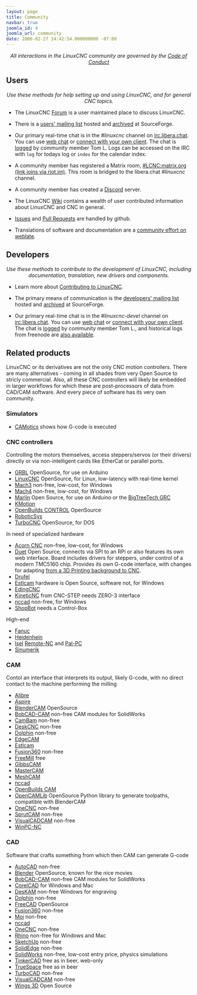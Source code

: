 ```yaml
---
layout: page
title: Community
navbar: true
joomla_id: 4
joomla_url: community
date: 2006-02-27 14:42:54.000000000 -07:00
---
```


<center><em>
All interactions in the LinuxCNC community are governed by the <a href="/CODE_OF_CONDUCT/">Code of Conduct</a>
</em></center>

## Users

<center><em>
Use these methods for help setting up and using LinuxCNC, and for general
CNC topics.
</em></center>

* The LinuxCNC [Forum](https://forum.linuxcnc.org/) is a user maintained
  place to discuss LinuxCNC.

* There is a [users' mailing
  list](http://lists.sourceforge.net/lists/listinfo/emc-users) hosted
  and [archived](https://sourceforge.net/p/emc/mailman/emc-users/)
  at SourceForge.

* Our primary real-time chat is in the *#linuxcnc* channel on [irc.libera.chat](https://libera.chat).
  You can use [web chat](https://web.libera.chat/#linuxcnc) or
  [connect with your own client](https://libera.chat/guides/connect).
  The chat is [logged](http://tom-itx.no-ip.biz:81/~tom-itx/irc/logs/%23linuxcnc/index.html) by
  community member Tom L. Logs can be accessed on the IRC with `log` for todays
  log or `index` for the calendar index.
  
* A community member has registered a Matrix room, [#LCNC:matrix.org (link joins via riot.im)](https://riot.im/app/#/room/#LCNC:matrix.org). This room is bridged to the libera.chat *#linuxcnc* channel.

* A community member has created a [Discord](https://discord.gg/SbskPKPJc6) server.

* The LinuxCNC [Wiki](http://wiki.linuxcnc.org/cgi-bin/emcinfo.pl)
  contains a wealth of user contributed information about LinuxCNC and
  CNC in general.

* [Issues](https://github.com/LinuxCNC/linuxcnc/issues) and [Pull Requests](https://github.com/LinuxCNC/linuxcnc/pulls) are handled by github.

* Translations of software and documentation are a [community effort on weblate](https://hosted.weblate.org/languages/de/linuxcnc/).


## Developers

<center><em>
Use these methods to contribute to the development of LinuxCNC, including
documentation, translation, new drivers and components.
</em></center>

* Learn more about [Contributing to
LinuxCNC](/docs/html/code/contributing-to-linuxcnc.html).

* The primary means of communication is the [developers' mailing
  list](http://lists.sourceforge.net/lists/listinfo/emc-developers) hosted
  and [archived](https://sourceforge.net/p/emc/mailman/emc-developers/)
  at SourceForge.

* Our primary real-time chat is in the *#linuxcnc-devel* channel on [irc.libera.chat](https://libera.chat).
  You can use [web chat](https://web.libera.chat/) or
  [connect with your own client](https://libera.chat/guides/connect).
  The chat is [logged](http://tom-itx.no-ip.biz:81/~tom-itx/irc/libera/logs/%23linuxcnc-devel/index.html) by community member Tom L., and historical logs from freenode are [also available](http://tom-itx.no-ip.biz:81/~tom-itx/irc/logs/%23linuxcnc-devel/index.html).

## Related products

LinuxCNC or its derivatives are not the only CNC motion controllers.
There are many alternatives - coming in all shades from very Open Source to stricly commercial.
Also, all these CNC controllers will likely be embedded in larger workflows for which these are post-processors of data from CAD/CAM software.
And every piece of software has its very own community.

### Simulators

 * [CAMotics](https://camotics.org/) shows how G-code is executed

### CNC controllers

Controlling the motors themselves, access steppers/servos (or their drivers) directly or via non-intelligent cards like EtherCat or parallel ports.

 * [GRBL](https://github.com/gnea/grbl) OpenSource, for use on Arduino
 * [LinuxCNC](https://www.linuxcnc.org) OpenSource, for Linux, low-latency with real-time kernel
 * [Mach3](https://www.machsupport.com/software/mach3/) non-free, low-cost, for Windows
 * [Mach4](https://www.machsupport.com/software/mach4/) non-free, low-cost, for Windows
 * [Marlin](https://marlinfw.org/) Open Source, for use on Arduino or the [BigTreeTech GRC](https://www.biqu.equipment/de/products/bigtreetech-gtr-v1-0-bigtreetech-m5-v1-0-11-axis-3d-printer-motherboard)
 * [KMotion](https://www.dynomotion.com/software.html)
 * [OpenBuilds CONTROL](https://software.openbuilds.com/#) OpenSource
 * [RoboticSys](https://roboticsys.com/rmp-ethercat-motion-controller/)
 * [TurboCNC](http://www.dakeng.com/turbo.html) OpenSource, for DOS

In need of specialized hardware

 * [Acorn CNC](https://www.centroidcnc.com/centroid_diy/acorn_cnc_controller.html) non-free, low-cost, for Windows
 * [Duet](https://www.duet3d.com/) Open Source, connects via SPI to an RPi or also features its own web interface.
   Board includes drivers for steppers, under control of a modern TMC5160 chip.
   Provides its own G-code interface, with changes for adapting [from a 3D Printing background to CNC](https://duet3d.dozuki.com/Wiki/Configuring_RepRapFirmware_for_a_CNC_machine).
 * [Drufel](https://drufelcnc.com)
 * [Estlcam](https://estlcam.de/) hardware is Open Source, software not, for Windows
 * [EdingCNC](https://edingcnc.com)
 * [KineticNC](https://www.cnc-step.de/cnc-software/kinetic-nc-netzwerk-steuerungssoftware/) from CNC-STEP needs ZERO-3 interface
 * [nccad](http://www.max-computer.de/x5e/index.html) non-free, for Windows
 * [ShopBot](https://www.shopbottools.com/support/control-software) needs a Control-Box

High-end
 
 * [Fanuc](https://www.fanuc.eu/de/de/cnc/cnc-system)
 * [Heidenhein](https://www.heidenhain.de/)
 * [Isel](https://www.isel.com) [Remote-NC](https://www.isel.com/de/remote-nc.html) and [Pal-PC](https://www.isel.com/de/pal-pc.html)
 * [Sinumerik](https://new.siemens.com/de/de/produkte/automatisierung/systeme/cnc-sinumerik/cnc-steuerungen.html)


### CAM
 
Contol an interface that interprets its output, likely G-code, with no direct contact to the machine performing the milling

 * [Alibre](https://www.alibre.com/)
 * [Aspire](https://www.cnc-step.de/cnc-software/aspire/)
 * [BlenderCAM](https://github.com/vilemduha/blendercam/wiki) OpenSource
 * [BobCAD-CAM](https://bobcad.com/) non-free CAM modules for SolidWorks
 * [CamBam](http://www.cambam.co.uk/) non-free
 * [DeskCNC](http://www.deskcnc.com/Features.html) non-free
 * [Dolphin](https://www.dolphincadcam.com/) non-free
 * [EdgeCAM](https://www.edgecam.com/)
 * [Estlcam](https://estlcam.de/)
 * [Fusion360](https://www.autodesk.com) non-free
 * [FreeMill](https://mecsoft.com/freemill/) free
 * [GibbsCAM](https://www.gibbscam.com/)
 * [MasterCAM](https://www.mastercam.com/)
 * [MeshCAM](http://www.grzsoftware.com/)
 * [nccad](http://www.max-computer.de/x5e/index.html)
 * [OpenBuilds CAM](https://software.openbuilds.com/#)
 * [OpenCAMLib](https://github.com/aewallin/opencamlib) OpenSource Python library to generate toolpaths, compatible with BlenderCAM
 * [OneCNC](https://onecnc.net/) non-free
 * [SprutCAM](https://sprutcam.com/) non-free
 * [VisualCADCAM](https://mecsoft.com/visualcadcam/) non-free
 * [WinPC-NC](https://www.lewetz.de/de/sample-sites-2/winpc-nc/uebersicht)

### CAD

Software that crafts something from which then CAM can generate G-code

 * [AutoCAD](https://www.autodesk.com/products/autocad/overview) non-free
 * [Blender](https://www.blender.org/) OpenSource, known for the nice movies
 * [BobCAD-CAM](https://bobcad.com/products/cad-design-software) non-free CAM modules for SolidWorks
 * [CorelCAD](https://www.coreldraw.com/en/product/corel-cad/) for Windows and Mac
 * [DesKAM](http://www.deskam.com/) non-free Windows for engraving
 * [Dolphin](https://www.dolphincadcam.com/) non-free
 * [FreeCAD](https://www.freecad.org) OpenSource
 * [Fusion360](https://www.autodesk.com) non-free
 * [Moi](http://moi3d.com/) non-free
 * [nccad](http://www.max-computer.de/x5e/index.html)
 * [OneCNC](https://onecnc.net/) non-free
 * [Rhino](https://www.rhino3d.com/) non-free for Windows and Mac
 * [SketchUp](http://sketchup.google.com/) non-free
 * [SolidEdge](https://solidedge.siemens.com/) non-free
 * [SolidWorks](https://www.solidworks.com/) non-free, low-cost entry price, physics simulations
 * [TinkerCAD](https://www.tinkercad.com/) free as in beer, web-only
 * [TrueSpace](https://download.cnet.com/TrueSpace/3000-6677_4-10187286.html) free as in beer
 * [TurboCAD](https://www.turbocad.com/) non-free
 * [VisualCADCAM](https://mecsoft.com/visualcadcam/) non-free
 * [Wings 3D](http://www.wings3d.com/) Open Source
